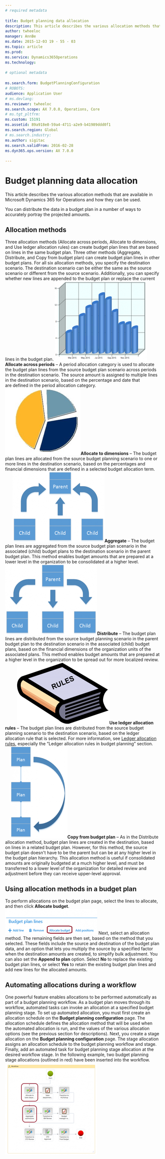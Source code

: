 ```yaml
---
# required metadata

title: Budget planning data allocation
description: This article describes the various allocation methods that are available in Microsoft Dynamics 365 for Operations and how they can be used.  
author: twheeloc
manager: AnnBe
ms.date: 2015-12-03 19 - 55 - 03
ms.topic: article
ms.prod: 
ms.service: Dynamics365Operations
ms.technology: 

# optional metadata

ms.search.form: BudgetPlanningConfiguration
# ROBOTS: 
audience: Application User
# ms.devlang: 
ms.reviewer: twheeloc
ms.search.scope: AX 7.0.0, Operations, Core
# ms.tgt_pltfrm: 
ms.custom: 15191
ms.assetid: 89a918e8-59a4-4711-a2e9-b41989ddd0f1
ms.search.region: Global
# ms.search.industry: 
ms.author: sigitac
ms.search.validFrom: 2016-02-28
ms.dyn365.ops.version: AX 7.0.0

---
```


# Budget planning data allocation

This article describes the various allocation methods that are available in Microsoft Dynamics 365 for Operations and how they can be used.  

You can distribute the data in a budget plan in a number of ways to accurately portray the projected amounts.

## Allocation methods
Three allocation methods (Allocate across periods, Allocate to dimensions, and Use ledger allocation rules) can create budget plan lines that are based on lines in the same budget plan. Three other methods (Aggregate, Distribute, and Copy from budget plan) can create budget plan lines in other budget plans. For all six allocation methods, you specify the destination scenario. The destination scenario can be either the same as the source scenario or different from the source scenario. Additionally, you can specify whether new lines are appended to the budget plan or replace the current lines in the budget plan. [![AllocateAcrossPeriods](./media/allocateacrossperiods-300x259.png)](./media/allocateacrossperiods.png) **Allocate across periods** – A period allocation category is used to allocate the budget plan lines from the source budget plan scenario across periods in the destination scenario. The source amount is assigned to multiple lines in the destination scenario, based on the percentage and date that are defined in the period allocation category.           [![AllocateToDimensions](./media/allocatetodimensions.jpg)](./media/allocatetodimensions.jpg)**Allocate to dimensions** – The budget plan lines are allocated from the source budget planning scenario to one or more lines in the destination scenario, based on the percentages and financial dimensions that are defined in a selected budget allocation term.           ![AggregateChart](./media/aggregatechart-300x230.png)**Aggregate** – The budget plan lines are aggregated from the source budget plan scenario in the associated (child) budget plans to the destination scenario in the parent budget plan. This method enables budget amounts that are prepared at a lower level in the organization to be consolidated at a higher level.           [![DistributeChart](./media/distributechart-300x230.png)](./media/distributechart.png)**Distribute** – The budget plan lines are distributed from the source budget planning scenario in the parent budget plan to the destination scenario in the associated (child) budget plans, based on the financial dimensions of the organization units of the associated plans. This method enables budget amounts that are prepared at a higher level in the organization to be spread out for more localized review.           [![LedgerAllocationRules](./media/ledgerallocationrules-300x202.png)](./media/ledgerallocationrules.png)**Use ledger allocation rules** – The budget plan lines are distributed from the source budget planning scenario to the destination scenario, based on the ledger allocation rule that is selected. For more information, see [Ledger allocation rules](ledger-allocation-rules.md), especially the “Ledger allocation rules in budget planning” section.         [![CopyFromBudgetPlan](./media/copyfrombudgetplan-187x300.png)](./media/copyfrombudgetplan.png)**Copy from budget plan** – As in the Distribute allocation method, budget plan lines are created in the destination, based on lines in a related budget plan. However, for this method, the source budget plan doesn't have to be the parent but can be at any higher level in the budget plan hierarchy. This allocation method is useful if consolidated amounts are originally budgeted at a much higher level, and must be transferred to a lower level of the organization for detailed review and adjustment before they can receive upper-level approval.          

## Using allocation methods in a budget plan
To perform allocations on the budget plan page, select the lines to allocate, and then click **Allocate budget**. [![AllocateBudgetButton](./media/allocatebudgetbutton-300x84.png)](./media/allocatebudgetbutton.png) Next, select an allocation method. The remaining fields are then set, based on the method that you selected. These fields include the source and destination of the budget plan data, and an option that lets you multiply the source by a specified factor when the destination amounts are created, to simplify bulk adjustment. You can also set the **Append to plan** option. Select **No** to replace the existing budget plan lines, or select **Yes** to retain the existing budget plan lines and add new lines for the allocated amounts.

## Automating allocations during a workflow
One powerful feature enables allocations to be performed automatically as part of a budget planning workflow. As a budget plan moves through its workflow, automated tasks can invoke an allocation at a specified budget planning stage. To set up automated allocation, you must first create an allocation schedule on the **Budget planning configuration** page. The allocation schedule defines the allocation method that will be used when the automated allocation is run, and the values of the various allocation options (see the previous section for descriptions). Next, you create a stage allocation on the **Budget planning configuration** page. The stage allocation assigns an allocation schedule to the budget planning workflow and stage. Finally, add an automated task for budget planning stage allocation at the desired workflow stage. In the following example, two budget planning stage allocations (outlined in red) have been inserted into the workflow. [![BudgetPlanningStageAllocations](./media/budgetplanningstageallocations-300x300.png)](./media/budgetplanningstageallocations.png)

